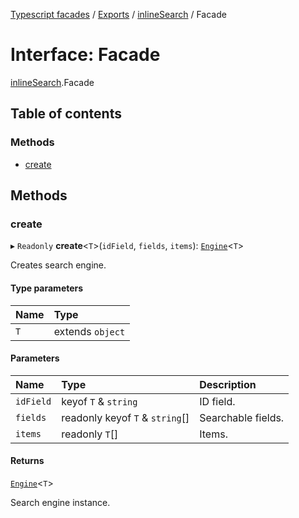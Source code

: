 [Typescript facades](../index.md) / [Exports](../modules.md) / [inlineSearch](../modules/inlineSearch.md) / Facade

# Interface: Facade

[inlineSearch](../modules/inlineSearch.md).Facade

## Table of contents

### Methods

- [create](inlineSearch.Facade.md#create)

## Methods

### create

▸ `Readonly` **create**<`T`\>(`idField`, `fields`, `items`): [`Engine`](inlineSearch.Engine.md)<`T`\>

Creates search engine.

#### Type parameters

| Name | Type |
| :------ | :------ |
| `T` | extends `object` |

#### Parameters

| Name | Type | Description |
| :------ | :------ | :------ |
| `idField` | keyof `T` & `string` | ID field. |
| `fields` | readonly keyof `T` & `string`[] | Searchable fields. |
| `items` | readonly `T`[] | Items. |

#### Returns

[`Engine`](inlineSearch.Engine.md)<`T`\>

Search engine instance.
